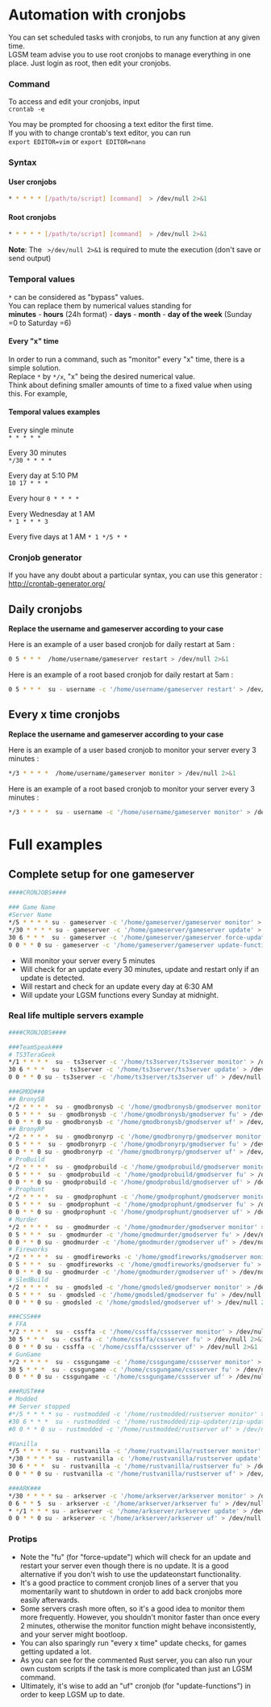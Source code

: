 # Automation with cronjobs
You can set scheduled tasks with cronjobs, to run any function at any given time.  
LGSM team advise you to use root cronjobs to manage everything in one place. Just login as root, then edit your cronjobs. 

### Command
To access and edit your cronjobs, input  
`crontab -e`

You may be prompted for choosing a text editor the first time.  
If you with to change crontab's text editor, you can run  
`export EDITOR=vim` or `export EDITOR=nano`

### Syntax

#### User cronjobs
````bash
* * * * * [/path/to/script] [command]  > /dev/null 2>&1
````

#### Root cronjobs
````bash
* * * * * [/path/to/script] [command]  > /dev/null 2>&1
````

**Note**: The ` >/dev/null 2>&1` is required to mute the execution (don't save or send output)

### Temporal values 
`*` can be considered as "bypass" values.  
You can replace them by numerical values standing for  
**minutes** - **hours** (24h format) - **days** - **month** - **day of the week** (Sunday =0 to Saturday =6)


#### Every "x" time
In order to run a command, such as "monitor" every "x" time, there is a simple solution.  
Replace `*` by `*/x`, "x" being the desired numerical value.  
Think about defining smaller amounts of time to a fixed value when using this. For example, 

#### Temporal values examples
Every single minute    
`* * * * *`

Every 30 minutes  
`*/30 * * * *`

Every day at 5:10 PM  
`10 17 * * *`

Every hour
`0 * * * *`

Every Wednesday at 1 AM   
`* 1 * * * 3`

Every five days at 1 AM
`* 1 */5 * *`

### Cronjob generator

If you have any doubt about a particular syntax, you can use this generator : http://crontab-generator.org/

## Daily cronjobs

**Replace the username and gameserver according to your case**

Here is an example of a user based cronjob for daily restart at 5am : 

````bash
0 5 * * *  /home/username/gameserver restart > /dev/null 2>&1
````

Here is an example of a root based cronjob for daily restart at 5am : 

````bash
0 5 * * *  su - username -c '/home/username/gameserver restart' > /dev/null 2>&1
````

## Every x time cronjobs

**Replace the username and gameserver according to your case**

Here is an example of a user based cronjob to monitor your server every 3 minutes : 

````bash
*/3 * * * *  /home/username/gameserver monitor > /dev/null 2>&1
````

Here is an example of a root based cronjob to monitor your server every 3 minutes : 
````bash
*/3 * * * *  su - username -c '/home/username/gameserver monitor' > /dev/null 2>&1
````


# Full examples

## Complete setup for one gameserver

````bash
####CRONJOBS####

### Game Name
#Server Name
*/5 * * * * su - gameserver -c '/home/gameserver/gameserver monitor' > /dev/null 2>&1
*/30 * * * * su - gameserver -c '/home/gameserver/gameserver update' > /dev/null 2>&1
30 6 * * *  su - gameserver -c '/home/gameserver/gameserver force-update' > /dev/null 2>&1
0 0 * * 0 su - gameserver -c '/home/gameserver/gameserver update-functions' > /dev/null 2>&1
````

* Will monitor your server every 5 minutes
* Will check for an update every 30 minutes, update and restart only if an update is detected.
* Will restart and check for an update every day at 6:30 AM
* Will update your LGSM functions every Sunday at midnight.

### Real life multiple servers example

````bash
####CRONJOBS####

###TeamSpeak###
# TS3TeraGeek
*/1 * * * *  su - ts3server -c '/home/ts3server/ts3server monitor' > /dev/null 2>&1
30 6 * * *  su - ts3server -c '/home/ts3server/ts3server update' > /dev/null 2>&1
0 0 * * 0 su - ts3server -c '/home/ts3server/ts3server uf' > /dev/null 2>&1

###GMOD###
## BronySB
*/2 * * * *  su - gmodbronysb -c '/home/gmodbronysb/gmodserver monitor' > /dev/null 2>&1
0 5 * * *  su - gmodbronysb -c '/home/gmodbronysb/gmodserver fu' > /dev/null 2>&1
0 0 * * 0 su - gmodbronysb -c '/home/gmodbronysb/gmodserver uf' > /dev/null 2>&1
## BronyRP
*/2 * * * *  su - gmodbronyrp -c '/home/gmodbronyrp/gmodserver monitor' > /dev/null 2>&1
0 5 * * *  su - gmodbronyrp -c '/home/gmodbronyrp/gmodserver fu' > /dev/null 2>&1
0 0 * * 0 su - gmodbronyrp -c '/home/gmodbronyrp/gmodserver uf' > /dev/null 2>&1
# ProBuild
*/2 * * * *  su - gmodprobuild -c '/home/gmodprobuild/gmodserver monitor' > /dev/null 2>&1
0 5 * * *  su - gmodprobuild -c '/home/gmodprobuild/gmodserver fu' > /dev/null 2>&1
0 0 * * 0 su - gmodprobuild -c '/home/gmodprobuild/gmodserver uf' > /dev/null 2>&1
# Prophunt
*/2 * * * *  su - gmodprophunt -c '/home/gmodprophunt/gmodserver monitor' > /dev/null 2>&1
0 5 * * *  su - gmodprophunt -c '/home/gmodprophunt/gmodserver fu' > /dev/null 2>&1
0 0 * * 0 su - gmodprophunt -c '/home/gmodprophunt/gmodserver uf' > /dev/null 2>&1
# Murder
*/2 * * * *  su - gmodmurder -c '/home/gmodmurder/gmodserver monitor' > /dev/null 2>&1
0 5 * * *  su - gmodmurder -c '/home/gmodmurder/gmodserver fu' > /dev/null 2>&1
0 0 * * 0 su - gmodmurder -c '/home/gmodmurder/gmodserver uf' > /dev/null 2>&1
# Fireworks
*/2 * * * *  su - gmodfireworks -c '/home/gmodfireworks/gmodserver monitor' > /dev/null 2>&1
0 5 * * *  su - gmodfireworks -c '/home/gmodfireworks/gmodserver fu' > /dev/null 2>&1
0 0 * * 0 su - gmodmurder -c '/home/gmodmurder/gmodserver uf' > /dev/null 2>&1
# SledBuild
*/2 * * * *  su - gmodsled -c '/home/gmodsled/gmodserver monitor' > /dev/null 2>&1
0 5 * * *  su - gmodsled -c '/home/gmodsled/gmodserver fu' > /dev/null 2>&1
0 0 * * 0 su - gmodsled -c '/home/gmodsled/gmodserver uf' > /dev/null 2>&1

###CSS###
# FFA
*/2 * * * *  su - cssffa -c '/home/cssffa/cssserver monitor' > /dev/null 2>&1
30 5 * * *  su - cssffa -c '/home/cssffa/cssserver fu' > /dev/null 2>&1
0 0 * * 0 su - cssffa -c '/home/cssffa/cssserver uf' > /dev/null 2>&1
# GunGame
*/2 * * * *  su - cssgungame -c '/home/cssgungame/cssserver monitor' > /dev/null 2>&1
30 5 * * *  su - cssgungame -c '/home/cssgungame/cssserver fu' > /dev/null 2>&1
0 0 * * 0 su - cssgungame -c '/home/cssgungame/cssserver uf' > /dev/null 2>&1

###RUST###
# Modded
## Server stopped
#*/5 * * * * su - rustmodded -c '/home/rustmodded/rustserver monitor' > /dev/null 2>&1
#30 6 * * *  su - rustmodded -c '/home/rustmodded/zip-updater/zip-updater' > /dev/null 2>&1
#0 0 * * 0 su - rustmodded -c '/home/rustmodded/rustserver uf' > /dev/null 2>&1

#Vanilla
*/5 * * * * su - rustvanilla -c '/home/rustvanilla/rustserver monitor' > /dev/null 2>&1
*/30 * * * * su - rustvanilla -c '/home/rustvanilla/rustserver update' > /dev/null 2>&1
30 6 * * *  su - rustvanilla -c '/home/rustvanilla/rustserver fu' > /dev/null 2>&1
0 0 * * 0 su - rustvanilla -c '/home/rustvanilla/rustserver uf' > /dev/null 2>&1

###ARK###
*/30 * * * * su - arkserver -c '/home/arkserver/arkserver monitor' > /dev/null 2>&1
0 6 * * 5  su - arkserver -c '/home/arkserver/arkserver fu' > /dev/null 2>&1
* */1 * * * su - arkserver -c '/home/arkserver/arkserver update' > /dev/null 2>&1
0 0 * * 0 su - arkserver -c '/home/arkserver/arkserver uf' > /dev/null 2>&1
````

### Protips
* Note the "fu" (for "force-update") which will check for an update and restart your server even though there is no update. It is a good alternative if you don't wish to use the updateonstart functionality.
* It's a good practice to comment cronjob lines of a server that you momentarily want to shutdown in order to add back cronjobs more easily afterwards.
* Some servers crash more often, so it's a good idea to monitor them more frequently. However, you shouldn't monitor faster than once every 2 minutes, otherwise the monitor function might behave inconsistently, and your server might bootloop.
* You can also sparingly run "every x time" update checks, for games getting updated a lot.
* As you can see for the commented Rust server, you can also run your own custom scripts if the task is more complicated than just an LGSM command.
* Ultimately, it's wise to add an "uf" cronjob (for "update-functions") in order to keep LGSM up to date.